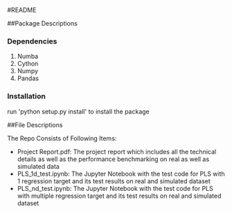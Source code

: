 #README

##Package Descriptions

### Dependencies
1. Numba
2. Cython 
3. Numpy
4. Pandas

### Installation 

run 'python setup.py install' to install the package

##File Descriptions

The Repo Consists of Following Items: 

- Project Report.pdf: The project report which includes all the technical details as well as the performance benchmarking on real as well as simulated data
- PLS_1d_test.ipynb: The Jupyter Notebook with the test code for PLS with 1 regression target and its test results on real and simulated dataset
- PLS_nd_test.ipynb: The Jupyter Notebook with the test code for PLS with multiple regression target and its test results on real and simulated dataset

